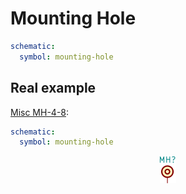 Mounting Hole
=============

```yaml
schematic:
  symbol: mounting-hole
```

Real example
------------

[Misc MH-4-8](https://github.com/qeda/library/blob/master/misc/mh-4-8.yaml):

```yaml
schematic:
  symbol: mounting-hole
```

<center><img src="/img/symbols/mounting-hole/mh-4-8.svg" width="26" alt="Misc MH-4-8"></center>
